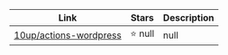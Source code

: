| Link  | Stars   | Description
| ------------- | ------------- | ------------- |
|[10up/actions-wordpress](https://github.com/10up/actions-wordpress) | :star: null|null|
